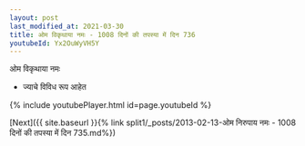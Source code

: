 ```yaml
---
layout: post
last_modified_at: 2021-03-30
title: ओम विकृथाया नमः - 1008 दिनों की तपस्या में दिन 736
youtubeId: Yx2OuWyVH5Y
---
```

 
 
 ओम विकृथाया नमः  
 
 -  ज्याचे विविध रूप आहेत 
 
  
 
  
 
 
 
 
 
 


{% include youtubePlayer.html id=page.youtubeId %}
 
[Next]({{ site.baseurl }}{% link  split1/_posts/2013-02-13-ओम निरुपाय नमः - 1008 दिनों की तपस्या में दिन 735.md%})
 
